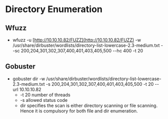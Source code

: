 # Directory Enumeration

## Wfuzz

* wfuzz -u [http://10.10.10.82/FUZZ](http://10.10.10.82/FUZZ) -w /usr/share/dirbuster/wordlists/directory-list-lowercase-2.3-medium.txt --sc 200,204,301,302,307,400,401,403,405,500 --hc 400 -t 20

## Gobuster

* gobuster dir -w /usr/share/dirbuster/wordlists/directory-list-lowercase-2.3-medium.txt -s 200,204,301,302,307,400,401,403,405,500 -t 20 --url 10.10.10.82
  * -t 20 number of threads
  * -s allowed status code
  * dir specifies the scan is either directory scanning or file scanning. Hence it is compulsory for both file and dir enumeration.

## 

